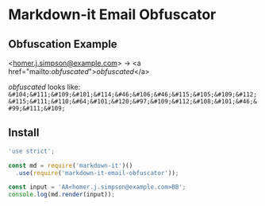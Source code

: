 # Markdown-it Email Obfuscator
## Obfuscation Example

\<homer.j.simpson@example.com> → \<a href="mailto:_obfuscated_">_obfuscated_\</a>

_obfuscated_ looks like: `&#104;&#111;&#109;&#101;&#114;&#46;&#106;&#46;&#115;&#105;&#109;&#112;&#115;&#111;&#110;&#64;&#101;&#120;&#97;&#109;&#112;&#108;&#101;&#46;&#99;&#111;&#109;`

## Install

```js
'use strict';

const md = require('markdown-it')()
  .use(require('markdown-it-email-obfuscator'));

const input = 'AA<homer.j.simpson@example.com>BB';
console.log(md.render(input));
```
